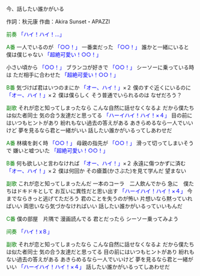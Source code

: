 今、話したい誰かがいる

作詞：秋元康
作曲：Akira Sunset・APAZZI

<font color=green>前奏</font>
<font color=blue>「ハイ！ハイ！…」</font> 

<font color=green>A番</font>
一人でいるのが <font color=blue>「○○！」</font> 
一番楽だった <font color=blue>「○○！」</font> 
誰かと一緒にいると
僕は僕じゃない <font color=blue>「超絶可愛い！○○！」</font> 

小さい頃から <font color=blue>「○○！」</font> 
ブランコが好きで <font color=blue>「○○！」</font> 
シーソーに乗っている時は
ただ相手に合わせた <font color=blue>「超絶可愛い！○○！」</font> 

<font color=green>B番</font>
気づけば君はいつのまにか <font color=blue>「オー、ハイ！」</font>×２ 
僕のすぐ近くにいるのに <font color=blue>「オー、ハイ！」</font>×２ 
僕は僕らしく
そう普通でいられるのは
なぜだろう？

<font color=green>副歌</font>
それが恋と知ってしまったなら
こんな自然に話せなくなるよ
だから僕たちは似た者同士
気の合う友達だと思ってる <font color=blue>「ハーイハイ！ハイ！×４」</font> 
目の前にはいつもヒントがあり
紛れもない過去の答えがある
あきらめるなら一人でいいけど
夢を見るなら君と一緒がいい
話したい誰かがいるってしあわせだ

<font color=green>A番</font>
林檎を剥く時 <font color=blue>「○○！」</font> 
母親の指先が <font color=blue>「○○！」</font> 
滑って切ってしまいそうで
嫌いと嘘ついた <font color=blue>「超絶可愛い！○○！」</font> 

<font color=green>B番</font>
何も欲しいと言わなければ <font color=blue>「オー、ハイ！」</font>×２ 
永遠に傷つかずに済む <font color=blue>「オー、ハイ！」</font>×２ 
僕は何回か
その瘡蓋(かさぶた)を見て学んだ
望まない

<font color=green>副歌</font>
これが恋と知ってしまったんだ
一本のコーラ　二人飲んでから
急に　僕たちはドキドキとして
お互いに異性だと思い出す <font color=blue>「ハーイハイ！ハイ！×４」</font> 
今までならきっと逃げてただろう
君のことを失うのが怖い
片想いなら黙っていればいい
両思いなら気づかなければいい
話したい誰かがいるっていいもんだ

<font color=green>C番</font>
僕の部屋　片隅で
漫画読んでる
君とだったら
シーソー乗ってみよう

<font color=green>间奏</font>
<font color=blue>「ハイ！x８」</font> 

<font color=green>副歌</font>
それが恋と知ってしまったなら
こんな自然に話せなくなるよ
だから僕たちは似た者同士
気の合う友達だと思ってる
目の前にはいつもヒントがあり
紛れもない過去の答えがある
あきらめるなら一人でいいけど
夢を見るなら君と一緒がいい <font color=blue>「ハーイハイ！ハイ！×４」</font> 
話したい誰かがいるってしあわせだ
